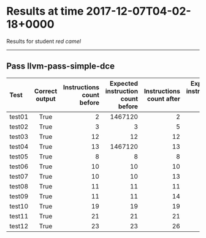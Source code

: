 # Results at time 2017-12-07T04-02-18+0000

Results for student *red camel*

* * * 

## Pass llvm-pass-simple-dce

Test|Correct output|Instructions count before|Expected instruction count before|Instructions count after|Expected instruction count after
:------|:-----:|------:|------:|------:|------:
test01|True|2|1467120|2|2
test02|True|3|3|5|2
test03|True|12|12|12|12
test04|True|13|1467120|13|13
test05|True|8|8|8|8
test06|True|10|10|10|10
test07|True|10|10|13|9
test08|True|11|11|11|11
test09|True|11|11|14|10
test10|True|19|19|19|19
test11|True|21|21|21|21
test12|True|23|23|26|21


